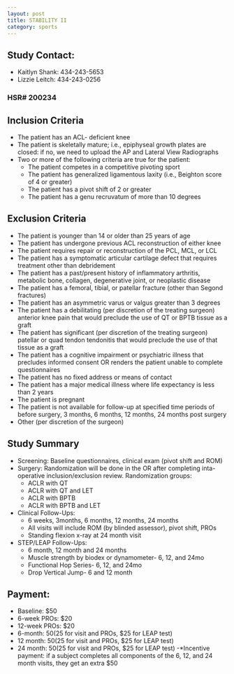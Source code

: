 ```yaml
---
layout: post
title: STABILITY II
category: sports
---
```


## Study Contact:  
- Kaitlyn Shank: 434-243-5653
- Lizzie Leitch: 434-243-0256

### HSR# 200234

##  Inclusion Criteria

- The patient has an ACL- deficient knee
- The patient is skeletally mature; i.e., epiphyseal growth plates are closed: if no, we need to upload the AP and Lateral View Radiographs
- Two or more of the following criteria are true for the patient:
	- The patient competes in a competitive pivoting sport
	- The patient has generalized ligamentous laxity (i.e., Beighton score of 4 or greater)
	- The patient has a pivot shift of 2 or greater
	- The patient has a genu recruvatum of more than 10 degrees

##  Exclusion Criteria

- The patient is younger than 14 or older than 25 years of age
-  The patient has undergone previous ACL reconstruction of either knee
- The patient requires repair or reconstruction of the PCL, MCL, or LCL
- The patient has a symptomatic articular cartilage defect that requires treatment other than debridement
- The patient has a past/present history of inflammatory arthritis, metabolic bone, collagen, degenerative joint, or neoplastic disease
- The patient has a femoral, tibial, or patellar fracture (other than Segond fractures)
- The patient has an asymmetric varus or valgus greater than 3 degrees
- The patient has a debilitating (per discretion of the treating surgeon) anterior knee pain that would preclude the use of QT or BPTB tissue as a graft
- The patient has significant (per discretion of the treating surgeon) patellar or quad tendon tendonitis that would preclude the use of that tissue as a graft
- The patient has a cognitive impairment or psychiatric illness that precludes informed consent OR renders the patient unable to complete questionnaires
- The patient has no fixed address or means of contact
- The patient has a major medical illness where life expectancy is less than 2 years
- The patient is pregnant
- The patient is not available for follow-up at specified time periods of before surgery, 3 months, 6 months, 12 months, 24 months post surgery
- Other (per discretion of the surgeon)

## Study Summary

- Screening: Baseline questionnaires, clinical exam (pivot shift and ROM)
- Surgery: Randomization will be done in the OR after completing inta-operative inclusion/exclusion review. Randomization groups:
	- ACLR with QT
	- ACLR with QT and LET
	- ACLR with BPTB
	- ACLR with BPTB and LET
- Clinical Follow-Ups:
	- 6 weeks, 3months, 6 months, 12 months, 24 months 
	- All visits will include ROM (by blinded assessor), pivot shift, PROs
	- Standing flexion x-ray at 24 month visit
- STEP/LEAP Follow-Ups:
	- 6 month, 12 month and 24 months
	- Muscle strength by biodex or dynamometer- 6, 12, and 24mo
	- Functional Hop Series- 6, 12, and 24mo
	- Drop Vertical Jump- 6 and 12 month

## Payment:
- Baseline: $50
- 6-week PROs: $20
- 12-week PROs: $20
- 6-month: $50 ($25 for visit and PROs, $25 for LEAP test)
- 12 month: $50 ($25 for visit and PROs, $25 for LEAP test)
- 24 month: $50 ($25 for visit and PROs, $25 for LEAP test)
-*Incentive payment: if a subject completes all components of the 6, 12, and 24 month visits, they get an extra $50
